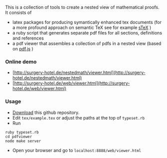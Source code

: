 This is a collection of tools to create a nested view of mathematical proofs.
It consists of 
- latex packages for producing symantically enhanced tex documents (for a more profound approach on semantic TeX see for example
[sTeX](https://trac.kwarc.info/sTeX/wiki) )
- a ruby script that generates separate pdf files for all sections, definitions and references
- a pdf viewer that assembles a collection of pdfs in a nested view (based on [pdf.js](https://github.com/mozilla/pdf.js/) )

### Online demo
- [http://surgery-hotel.de/nestedmath/viewer.html](http://surgery-hotel.de/nestedmath/viewer.html)
- [http://surgery-hotel.de/web/viewer.html](http://surgery-hotel.de/web/viewer.html)

### Usage
- [Download](https://github.com/xithan/nestedmath/archive/master.zip) this github repository.
- Edit `tex/example.tex` or adjust the paths at the top of `typeset.rb`
- Run 

```
ruby typeset.rb
cd pdfviewer
node make server
```
- Open your browser and go to `localhost:8888/web/viewer.html`
